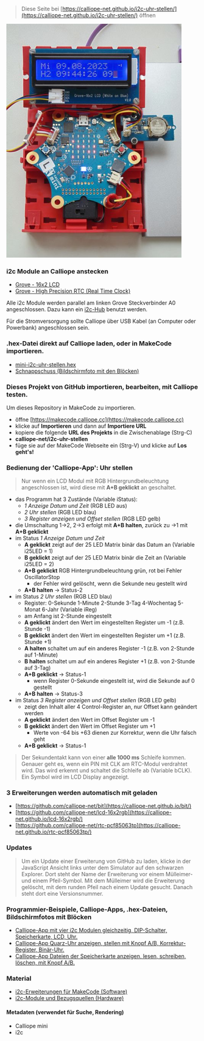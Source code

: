 
> Diese Seite bei [https://calliope-net.github.io/i2c-uhr-stellen/](https://calliope-net.github.io/i2c-uhr-stellen/) öffnen

![](uhr-stellen-460.jpg)

### i2c Module an Calliope anstecken

* [Grove - 16x2 LCD](https://wiki.seeedstudio.com/Grove-16x2_LCD_Series/)
* [Grove - High Precision RTC (Real Time Clock)](https://wiki.seeedstudio.com/Grove_High_Precision_RTC/)

Alle i2c Module werden parallel am linken Grove Steckverbinder A0 angeschlossen. 
Dazu kann ein [i2c-Hub](https://wiki.seeedstudio.com/Grove-I2C-Hub-6Port/) benutzt werden.

Für die Stromversorgung sollte Calliope über USB Kabel (an Computer oder Powerbank) angeschlossen sein.

### .hex-Datei direkt auf Calliope laden, oder in MakeCode importieren.

* [mini-i2c-uhr-stellen.hex](mini-i2c-uhr-stellen.hex)
* [Schnappschuss (Bildschirmfoto mit den Blöcken)](mini-i2c-uhr-stellen.png)

### Dieses Projekt von GitHub importieren, bearbeiten, mit Calliope testen.

Um dieses Repository in MakeCode zu importieren.

* öffne [https://makecode.calliope.cc](https://makecode.calliope.cc)
* klicke auf **Importieren** und dann auf **Importiere URL**
* kopiere die folgende **URL des Projekts** in die Zwischenablage (Strg-C)
* **calliope-net/i2c-uhr-stellen**
* füge sie auf der MakeCode Webseite ein (Strg-V) und klicke auf **Los geht's!**

### Bedienung der 'Calliope-App': Uhr stellen

> Nur wenn ein LCD Modul mit RGB Hintergrundbeleuchtung angeschlossen ist, wird diese mit **A+B geklickt** an geschaltet.

* das Programm hat 3 Zustände (Variable iStatus):
  * *1 Anzeige Datum und Zeit* (RGB LED aus)
  * *2 Uhr stellen* (RGB LED blau)
  * *3 Register anzeigen und Offset stellen* (RGB LED gelb)
* die Umschaltung 1→2, 2→3 erfolgt mit **A+B halten**, zurück zu →1 mit **A+B geklickt**
* im Status *1 Anzeige Datum und Zeit*
  * **A geklickt** zeigt auf der 25 LED Matrix binär das Datum an (Variable i25LED = 1)
  * **B geklickt** zeigt auf der 25 LED Matrix binär die Zeit an (Variable i25LED = 2)
  * **A+B geklickt** RGB Hintergrundbeleuchtung grün, rot bei Fehler OscillatorStop
    * der Fehler wird gelöscht, wenn die Sekunde neu gestellt wird
  * **A+B halten** → Status-2
* im Status *2 Uhr stellen* (RGB LED blau)
  * Register: 0-Sekunde 1-Minute 2-Stunde 3-Tag 4-Wochentag 5-Monat 6-Jahr (Variable iReg)
  * am Anfang ist 2-Stunde eingestellt
  * **A geklickt** ändert den Wert im eingestellten Register um -1 (z.B. Stunde -1)
  * **B geklickt** ändert den Wert im eingestellten Register um +1 (z.B. Stunde +1)
  * **A halten** schaltet um auf ein anderes Register -1 (z.B. von 2-Stunde auf 1-Minute)
  * **B halten** schaltet um auf ein anderes Register +1 (z.B. von 2-Stunde auf 3-Tag)
  * **A+B geklickt** → Status-1
    * wenn Register 0-Sekunde eingestellt ist, wird die Sekunde auf 0 gestellt
  * **A+B halten**   → Status-3
* im Status *3 Register anzeigen und Offset stellen* (RGB LED gelb)
  * zeigt den Inhalt aller 4 Control-Register an, nur Offset kann geändert werden
  * **A geklickt** ändert den Wert im Offset Register um -1
  * **B geklickt** ändert den Wert im Offset Register um +1
    * Werte von -64 bis +63 dienen zur Korrektur, wenn die Uhr falsch geht
  * **A+B geklickt** → Status-1

> Der Sekundentakt kann von einer **alle 1000 ms** Schleife kommen.
> Genauer geht es, wenn ein PIN mit CLK am RTC-Modul verdrahtet wird.
> Das wird erkennt und schaltet die Schleife ab (Variable bCLK). Ein Symbol wird im LCD Display angezeigt.

### 3 Erweiterungen werden automatisch mit geladen

* [https://github.com/calliope-net/bit](https://calliope-net.github.io/bit/)
* [https://github.com/calliope-net/lcd-16x2rgb](https://calliope-net.github.io/lcd-16x2rgb/)
* [https://github.com/calliope-net/rtc-pcf85063tp](https://calliope-net.github.io/rtc-pcf85063tp/)

### Updates

> Um ein Update einer Erweiterung von GitHub zu laden, klicke in der JavaScript Ansicht
> links unter dem Simulator auf den schwarzen Explorer. Dort steht der Name der Erweiterung
> vor einem Mülleimer- und einem Pfeil-Symbol. Mit dem Mülleimer wird die Erweiterung gelöscht,
> mit dem runden Pfeil nach einem Update gesucht. Danach steht dort eine Versionsnummer.

### Programmier-Beispiele, Calliope-Apps, .hex-Dateien, Bildschirmfotos mit Blöcken

* [Calliope-App mit vier i2c Modulen gleichzeitig, DIP-Schalter, Speicherkarte, LCD, Uhr.](https://calliope-net.github.io/i2c-test/)
* [Calliope-App Quarz-Uhr anzeigen, stellen mit Knopf A/B, Korrektur-Register, Binär-Uhr.](https://calliope-net.github.io/i2c-uhr-stellen/)
* [Calliope-App Dateien der Speicherkarte anzeigen, lesen, schreiben, löschen, mit Knopf A/B.](https://calliope-net.github.io/i2c-speicherkarte-verwalten/)

### Material

* [i2c-Erweiterungen für MakeCode (Software)](https://calliope-net.github.io/i2c-test)
* [i2c-Module und Bezugsquellen (Hardware)](https://calliope-net.github.io/i2c-test#bezugsquellen)

#### Metadaten (verwendet für Suche, Rendering)

* Calliope mini
* i2c
